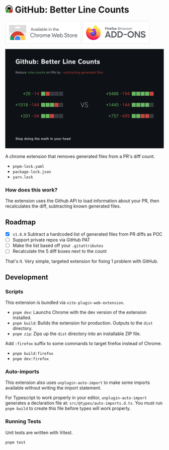 <h1><img src="./public/icon-sm.svg" height="24"> GitHub: Better Line Counts</h1>

[<img height="72" src="./.github/assets/promo-cws.svg" alt="Available in the Chrome Web Store">](https://chrome.google.com/webstore/detail/ocfdgncpifmegplaglcnglhioflaimkd) [<img height="72" src="./.github/assets/promo-fas.svg" alt="Available in the Firefox Addon Store">](https://addons.mozilla.org/en-US/firefox/addon/github-better-line-counts/)

![Screenshot](./.github/assets/screenshot.png)

A chrome extension that removes generated files from a PR's diff count.

- `pnpm-lock.yaml`
- `package-lock.json`
- `yarn.lock`

### How does this work?

The extension uses the Github API to load information about your PR, then recalculates the diff, subtracting known generated files.

## Roadmap

- [x] `v1.0.0` Subtract a hardcoded list of generated files from PR diffs as POC
- [ ] Support private repos via GitHub PAT
- [ ] Make the list based off your `.gitattributes`
- [ ] Recalculate the 5 diff boxes next to the count

That's it. Very simple, targeted extension for fixing 1 problem with GitHub.

## Development

### Scripts

This extension is bundled via `vite-plugin-web-extension`.

- `pnpm dev`: Launchs Chrome with the dev version of the extension installed.
- `pnpm build`: Builds the extension for production. Outputs to the `dist` directory.
- `pnpm zip`: Zips up the `dist` directory into an installable ZIP file.

Add `:firefox` suffix to some commands to target firefox instead of Chrome.

- `pnpm build:firefox`
- `pnpm dev:firefox`

### Auto-imports

This extension also uses `unplugin-auto-import` to make some imports available without writing the import statement.

For Typescript to work properly in your editor, `unplugin-auto-import` generates a declaration file at: `src/@types/auto-imports.d.ts`. You must run `pnpm build` to create this file before types will work properly.

### Running Tests

Unit tests are written with Vitest.

```ts
pnpm test
```
